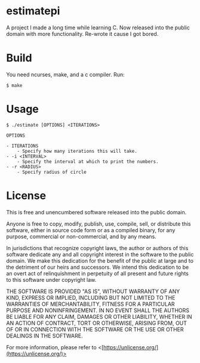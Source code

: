# estimatepi

A project I made a long time while learning C. Now released into the public
domain with more functionality. Re-wrote it cause I got bored.

# Build

You need ncurses, make, and a c compiler. Run:

```
$ make
```

# Usage

```
$ ./estimate [OPTIONS] <ITERATIONS>

OPTIONS

- ITERATIONS
    - Specify how many iterations this will take.
- -i <INTERVAL>
    - Specify the interval at which to print the numbers.
- -r <RADIUS>
    - Specify radius of circle
```

# License

This is free and unencumbered software released into the public domain.

Anyone is free to copy, modify, publish, use, compile, sell, or
distribute this software, either in source code form or as a compiled
binary, for any purpose, commercial or non-commercial, and by any
means.

In jurisdictions that recognize copyright laws, the author or authors
of this software dedicate any and all copyright interest in the
software to the public domain. We make this dedication for the benefit
of the public at large and to the detriment of our heirs and
successors. We intend this dedication to be an overt act of
relinquishment in perpetuity of all present and future rights to this
software under copyright law.

THE SOFTWARE IS PROVIDED "AS IS", WITHOUT WARRANTY OF ANY KIND,
EXPRESS OR IMPLIED, INCLUDING BUT NOT LIMITED TO THE WARRANTIES OF
MERCHANTABILITY, FITNESS FOR A PARTICULAR PURPOSE AND NONINFRINGEMENT.
IN NO EVENT SHALL THE AUTHORS BE LIABLE FOR ANY CLAIM, DAMAGES OR
OTHER LIABILITY, WHETHER IN AN ACTION OF CONTRACT, TORT OR OTHERWISE,
ARISING FROM, OUT OF OR IN CONNECTION WITH THE SOFTWARE OR THE USE OR
OTHER DEALINGS IN THE SOFTWARE.

For more information, please refer to
<[https://unlicense.org/](https://unlicense.org/)>

